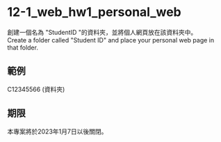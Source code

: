 # 12-1_web_hw1_personal_web
創建一個名為 "StudentID "的資料夾，並將個人網頁放在該資料夾中。 <BR>
Create a folder called "Student ID" and place your personal web page in that folder.

## 範例
C12345566 (資料夾)

## 期限
本專案將於2023年1月7日以後關閉。

